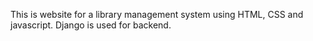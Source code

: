This is website for a library management system using HTML, CSS and javascript. Django is used for backend.
